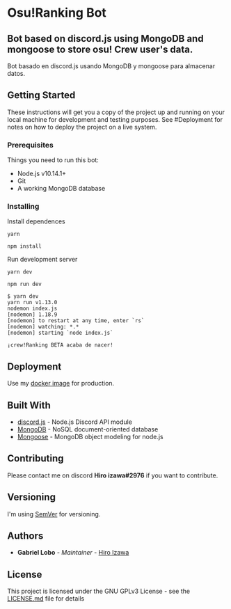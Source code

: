 # Osu!Ranking Bot

Bot based on discord.js using MongoDB and mongoose to store osu! Crew user's data.
---
Bot basado en discord.js usando MongoDB y mongoose para almacenar datos.

## Getting Started

These instructions will get you a copy of the project up and running on your local machine for development and testing purposes. See #Deployment for notes on how to deploy the project on a live system.

### Prerequisites

Things you need to run this bot:

- Node.js v10.14.1+
- Git
- A working MongoDB database

### Installing

Install dependences

```
yarn
```

```
npm install
```

Run development server

```
yarn dev
```

```
npm run dev
```

```
$ yarn dev
yarn run v1.13.0
nodemon index.js
[nodemon] 1.18.9
[nodemon] to restart at any time, enter `rs`
[nodemon] watching: *.*
[nodemon] starting `node index.js`

¡crew!Ranking BETA acaba de nacer!
```

## Deployment

Use my [docker image](https://github.com/Kamasado/Crew-bot-Docker-image) for production.

## Built With

- [discord.js](https://discord.js.org/) - Node.js Discord API module
- [MongoDB](https://www.mongodb.com/) - NoSQL document-oriented database
- [Mongoose](https://mongoosejs.com/) - MongoDB object modeling for node.js

## Contributing

Please contact me on discord **Hiro izawa#2976** if you want to contribute.

## Versioning

I'm using [SemVer](http://semver.org/) for versioning.

## Authors

- **Gabriel Lobo** - _Maintainer_ - [Hiro Izawa](https://github.com/Kamasado)

## License

This project is licensed under the GNU GPLv3 License - see the [LICENSE.md](LICENSE.md) file for details
